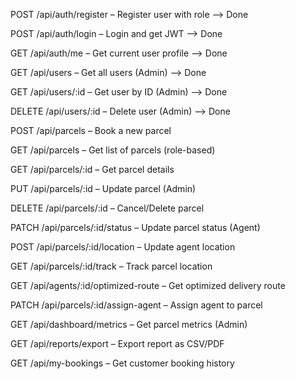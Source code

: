POST /api/auth/register – Register user with role --> Done

POST /api/auth/login – Login and get JWT --> Done

GET /api/auth/me – Get current user profile --> Done

GET /api/users – Get all users (Admin) --> Done

GET /api/users/:id – Get user by ID (Admin) --> Done

DELETE /api/users/:id – Delete user (Admin) --> Done

POST /api/parcels – Book a new parcel

GET /api/parcels – Get list of parcels (role-based)

GET /api/parcels/:id – Get parcel details

PUT /api/parcels/:id – Update parcel (Admin)

DELETE /api/parcels/:id – Cancel/Delete parcel

PATCH /api/parcels/:id/status – Update parcel status (Agent)

POST /api/parcels/:id/location – Update agent location

GET /api/parcels/:id/track – Track parcel location

GET /api/agents/:id/optimized-route – Get optimized delivery route

PATCH /api/parcels/:id/assign-agent – Assign agent to parcel

GET /api/dashboard/metrics – Get parcel metrics (Admin)

GET /api/reports/export – Export report as CSV/PDF

GET /api/my-bookings – Get customer booking history
